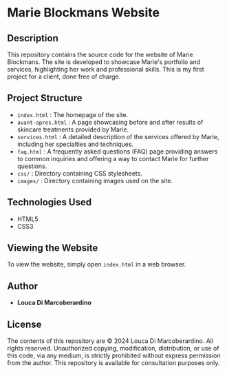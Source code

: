 # Marie Blockmans Website

## Description

This repository contains the source code for the website of Marie Blockmans. The site is developed to showcase Marie's portfolio and services, highlighting her work and professional skills. This is my first project for a client, done free of charge.

## Project Structure

- `index.html` : The homepage of the site.
- `avant-apres.html` : A page showcasing before and after results of skincare treatments provided by Marie.
- `services.html` : A detailed description of the services offered by Marie, including her specialties and techniques.
- `faq.html` : A frequently asked questions (FAQ) page providing answers to common inquiries and offering a way to contact Marie for further questions.
- `css/` : Directory containing CSS stylesheets.
- `images/` : Directory containing images used on the site.

## Technologies Used

- HTML5
- CSS3

## Viewing the Website

To view the website, simply open `index.html` in a web browser.

## Author

- **Louca Di Marcoberardino**

## License

The contents of this repository are © 2024 Louca Di Marcoberardino. All rights reserved. Unauthorized copying, modification, distribution, or use of this code, via any medium, is strictly prohibited without express permission from the author. This repository is available for consultation purposes only.
